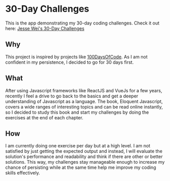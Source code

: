 # 30-Day Challenges

This is the app demonstrating my 30-day coding challenges.
Check it out here: [Jesse Wei's 30-Day Challenges](https://challenges.jessewei.jp/)

## Why

This project is inspired by projects like [100DaysOfCode](https://www.100daysofcode.com/). As I am not confident in my persistence, I decided to go for 30 days first.

## What

After using Javascript frameworks like ReactJS and VueJs for a few years, recently I feel a drive to go back to the basics and get a deeper understanding of Javascript as a language. The book, Eloquent Javascript, covers a wide ranges of interesting topics and can be read online instantly, so I decided to study this book and start my challenges by doing the exercises at the end of each chapter.

## How

I am currently doing one exercise per day but at a high level. I am not satisfied by just getting the expected output and instead, I will evaluate the solution's performance and readability and think if there are other or better solutions. This way, my challenges stay manageable enough to increase my chance of persisting while at the same time help me improve my coding skills effectively.